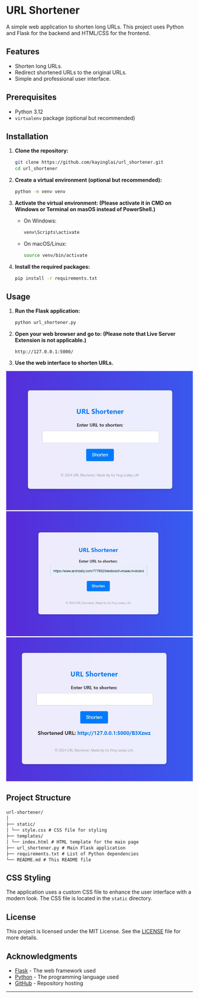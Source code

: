 # URL Shortener

A simple web application to shorten long URLs. This project uses Python and Flask for the backend and HTML/CSS for the frontend.

## Features

- Shorten long URLs.
- Redirect shortened URLs to the original URLs.
- Simple and professional user interface.

## Prerequisites

- Python 3.12
- `virtualenv` package (optional but recommended)

## Installation

1. **Clone the repository:**

    ```sh
    git clone https://github.com/kayinglai/url_shortener.git
    cd url_shortener
    ```

2. **Create a virtual environment (optional but recommended):**

    ```sh
    python -m venv venv
    ```

3. **Activate the virtual environment: (Please activate it in CMD on Windows or Terminal on masOS instead of PowerShell.)**

    - On Windows:

        ```sh
        venv\Scripts\activate
        ```

    - On macOS/Linux:

        ```sh
        source venv/bin/activate
        ```

4. **Install the required packages:**

    ```sh
    pip install -r requirements.txt
    ```

## Usage

1. **Run the Flask application:**

    ```sh
    python url_shortener.py
    ```

2. **Open your web browser and go to: (Please note that Live Server Extension is not applicable.)**

    ```
    http://127.0.0.1:5000/
    ```

3. **Use the web interface to shorten URLs.**

![URL Shortener](Images/url_shortener_001.jpg)
![URL Shortener](Images/url_shortener_002.jpg)
![URL Shortener](Images/url_shortener_003.jpg)

## Project Structure

```
url-shortener/
│
├── static/
│ └── style.css # CSS file for styling
├── templates/
│ └── index.html # HTML template for the main page
├── url_shortener.py # Main Flask application
├── requirements.txt # List of Python dependencies
└── README.md # This README file
```


## CSS Styling

The application uses a custom CSS file to enhance the user interface with a modern look. The CSS file is located in the `static` directory.

## License

This project is licensed under the MIT License. See the [LICENSE](LICENSE) file for more details.

## Acknowledgments

- [Flask](https://flask.palletsprojects.com/) - The web framework used
- [Python](https://www.python.org/) - The programming language used
- [GitHub](https://github.com/) - Repository hosting

---
